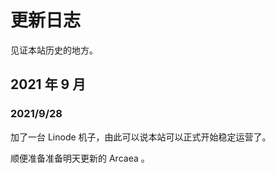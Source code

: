 # 更新日志

见证本站历史的地方。

## 2021 年 9 月

### 2021/9/28

加了一台 Linode 机子，由此可以说本站可以正式开始稳定运营了。

顺便准备准备明天更新的 Arcaea 。
